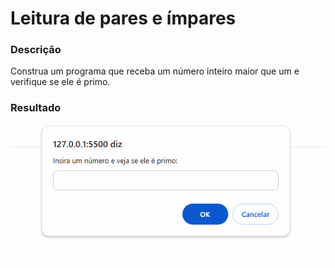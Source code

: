 # Leitura de pares e ímpares

### Descrição

Construa um programa que receba um número inteiro maior que um e verifique se ele é primo.

### Resultado

<p align="center">
<img src="../11- ImagensReadme/05.gif"  width="570px"/>
</p>
